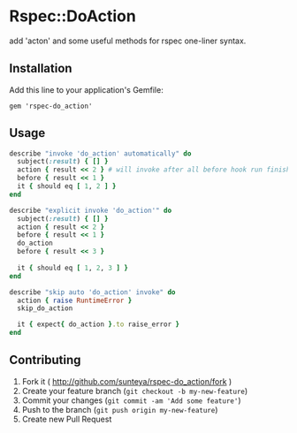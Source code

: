 # Rspec::DoAction

add 'acton' and some useful methods for rspec one-liner syntax.

## Installation

Add this line to your application's Gemfile:

    gem 'rspec-do_action'

## Usage

```ruby
describe "invoke 'do_action' automatically" do
  subject(:result) { [] }
  action { result << 2 } # will invoke after all before hook run finished
  before { result << 1 }
  it { should eq [ 1, 2 ] }
end

describe "explicit invoke 'do_action'" do
  subject(:result) { [] }
  action { result << 2 }
  before { result << 1 }
  do_action
  before { result << 3 }
  
  it { should eq [ 1, 2, 3 ] }
end

describe "skip auto 'do_action' invoke" do
  action { raise RuntimeError }
  skip_do_action

  it { expect{ do_action }.to raise_error }
end
```

## Contributing

1. Fork it ( http://github.com/sunteya/rspec-do_action/fork )
2. Create your feature branch (`git checkout -b my-new-feature`)
3. Commit your changes (`git commit -am 'Add some feature'`)
4. Push to the branch (`git push origin my-new-feature`)
5. Create new Pull Request
